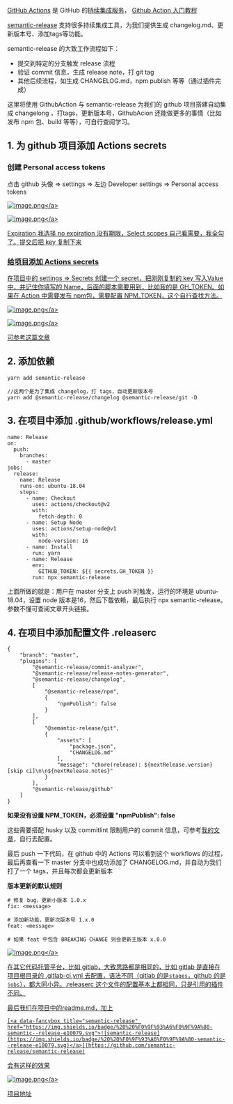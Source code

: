 [GitHub Actions](https://github.com/features/actions) 是 GitHub 的[持续集成服务](https://www.ruanyifeng.com/blog/2015/09/continuous-integration.html)，
[Github Action 入门教程](https://www.ruanyifeng.com/blog/2019/09/getting-started-with-github-actions.html)

[semantic-release](https://github.com/semantic-release/semantic-release) 支持很多持续集成工具，为我们提供生成 changelog.md、更新版本号、添加tags等功能。

semantic-release 的大致工作流程如下：
-  提交到特定的分支触发 release 流程
-  验证 commit 信息，生成 release note，打 git tag
-  其他后续流程，如生成 CHANGELOG.md，npm publish 等等（通过插件完成）

这里将使用 GithubAction 与 semantic-release 为我们的 github 项目搭建自动集成 changelong ，打tags，更新版本号，GithubAcion 还能做更多的事情（比如发布 npm 包、build 等等），可自行查阅学习。

## 1. 为 github 项目添加 Actions secrets
### 创建 Personal access tokens 
点击 github 头像 => settings => 左边 Developer settings => Personal access tokens

<a data-fancybox title="image.png" href="https://p1-juejin.byteimg.com/tos-cn-i-k3u1fbpfcp/4bc57e8a2d0743e7bec8f43dd6ce5d08~tplv-k3u1fbpfcp-watermark.image?">![image.png](https://p1-juejin.byteimg.com/tos-cn-i-k3u1fbpfcp/4bc57e8a2d0743e7bec8f43dd6ce5d08~tplv-k3u1fbpfcp-watermark.image?)</a>


<a data-fancybox title="image.png" href="https://p6-juejin.byteimg.com/tos-cn-i-k3u1fbpfcp/3a87f3c4bfcf456da24859bc35082906~tplv-k3u1fbpfcp-watermark.image?">![image.png](https://p6-juejin.byteimg.com/tos-cn-i-k3u1fbpfcp/3a87f3c4bfcf456da24859bc35082906~tplv-k3u1fbpfcp-watermark.image?)</a>

Expiration 我选择 no expiration 没有期限，Select scopes 自己看需要，我全勾了。提交后把 key 复制下来

### 给项目添加 Actions secrets
在项目中的 settings => Secrets 创建一个 secret，把刚刚复制的 key 写入Value中，并记住你填写的 Name，后面的脚本需要用到，比如我的是 GH_TOKEN。如果在 Action 中需要发布 npm包，需要配置 NPM_TOKEN，这个自行查找方法。

<a data-fancybox title="image.png" href="https://p1-juejin.byteimg.com/tos-cn-i-k3u1fbpfcp/612b49886cc14c01901de3d05d86fec0~tplv-k3u1fbpfcp-watermark.image?">![image.png](https://p1-juejin.byteimg.com/tos-cn-i-k3u1fbpfcp/612b49886cc14c01901de3d05d86fec0~tplv-k3u1fbpfcp-watermark.image?)</a>

<a data-fancybox title="image.png" href="https://p9-juejin.byteimg.com/tos-cn-i-k3u1fbpfcp/3bf146c2f51548c789a50f27c26f741c~tplv-k3u1fbpfcp-watermark.image?">![image.png](https://p9-juejin.byteimg.com/tos-cn-i-k3u1fbpfcp/3bf146c2f51548c789a50f27c26f741c~tplv-k3u1fbpfcp-watermark.image?)</a>

[可参考这篇文章](https://blog.csdn.net/weixin_45178716/article/details/106416925)

## 2. 添加依赖 
```
yarn add semantic-release

//这两个是为了集成 changelog，打 tags，自动更新版本号
yarn add @semantic-release/changelog @semantic-release/git -D
```

## 3. 在项目中添加 .github/workflows/release.yml
```
name: Release
on:
  push:
    branches:
      - master
jobs:
  release:
    name: Release
    runs-on: ubuntu-18.04
    steps:
      - name: Checkout
        uses: actions/checkout@v2
        with:
          fetch-depth: 0
      - name: Setup Node
        uses: actions/setup-node@v1
        with:
          node-version: 16
      - name: Install
        run: yarn
      - name: Release
        env:
          GITHUB_TOKEN: ${{ secrets.GH_TOKEN }}
        run: npx semantic-release
```
上面所做的就是：用户在 master 分支上 push 时触发，运行的环境是 ubuntu-18.04，设置 node 版本是16，然后下载依赖，最后执行 npx semantic-release。参数不懂可查阅文章开头链接。

## 4. 在项目中添加配置文件 .releaserc
```
{
    "branch": "master",
    "plugins": [
        "@semantic-release/commit-analyzer",
        "@semantic-release/release-notes-generator",
        "@semantic-release/changelog",
        [
            "@semantic-release/npm",
            {
                "npmPublish": false
            }
        ],
        [
            "@semantic-release/git",
            {
                "assets": [
                    "package.json",
                    "CHANGELOG.md"
                ],
                "message": "chore(release): ${nextRelease.version} [skip ci]\n\n${nextRelease.notes}"
            }
        ],
        "@semantic-release/github"
    ]
}
```
**如果没有设置 NPM_TOKEN，必须设置 "npmPublish": false**

这些需要搭配 husky 以及 commitlint 限制用户的 commit 信息，可参考[我的文章](https://juejin.cn/post/7051512232374435847)，自行去配置。

最后 push 一下代码，在 github 中的 Actions 可以看到这个 workflows 的过程，最后再查看一下 master 分支中也成功添加了 CHANGELOG.md，并自动为我们打了一个 tags，并且每次都会更新版本

**版本更新的默认规则**
```
# 修复 bug，更新小版本 1.0.x
fix: <message>

# 添加新功能，更新次版本号 1.x.0
feat: <message>

# 如果 feat 中包含 BREAKING CHANGE 则会更新主版本 x.0.0
```

<a data-fancybox title="image.png" href="https://p6-juejin.byteimg.com/tos-cn-i-k3u1fbpfcp/dd2f51ad453e4d0c8d1874e569b684a3~tplv-k3u1fbpfcp-watermark.image?">![image.png](https://p6-juejin.byteimg.com/tos-cn-i-k3u1fbpfcp/dd2f51ad453e4d0c8d1874e569b684a3~tplv-k3u1fbpfcp-watermark.image?)</a>

在其它代码托管平台，比如 gitlab，大致思路都是相同的，比如 gitlab 是直接在项目根目录的 .gitlab-ci.yml 去配置，语法不同（gitlab 的是`stages`，github 的是 `jobs`），都大同小异。.releaserc 这个文件的配置基本上都相同，只是引用的插件不同。

最后我们在项目中的readme.md，加上
```
[<a data-fancybox title="semantic-release" href="https://img.shields.io/badge/%20%20%F0%9F%93%A6%F0%9F%9A%80-semantic--release-e10079.svg">![semantic-release](https://img.shields.io/badge/%20%20%F0%9F%93%A6%F0%9F%9A%80-semantic--release-e10079.svg)</a>](https://github.com/semantic-release/semantic-release)
```
会有这样的效果

<a data-fancybox title="image.png" href="https://p1-juejin.byteimg.com/tos-cn-i-k3u1fbpfcp/7f5d31052f43487fb0e61e9c9c26d50e~tplv-k3u1fbpfcp-watermark.image?">![image.png](https://p1-juejin.byteimg.com/tos-cn-i-k3u1fbpfcp/7f5d31052f43487fb0e61e9c9c26d50e~tplv-k3u1fbpfcp-watermark.image?)</a>

[项目地址](https://github.com/upJiang/jiangVue3Test)





